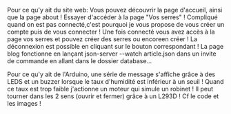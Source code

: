 Pour ce qu'y ait du site web: Vous pouvez découvrir la page d'accueil, ainsi que la page about ! Essayer d'accéder à la page "Vos serres" ! Compliqué quand on est pas connecté,c'est pourquoi je vous propose de vous créer un compte puis de vous connecter ! Une fois connecté vous avez accès à la page vos serres et pouvez créer des serres ou encoreen créer ! La déconnexion est possible en cliquant sur le bouton correspondant ! La page blog fonctionne en lançant  json-server --watch article.json dans un invite de commande en allant dans le dossier database...

Pour ce qu'y ait de l'Arduino, une série de message s'affiche grâce à des LEDS et un buzzer lorsque le taux d'humidité est inférieur à un seuil ! Quand ce taux est trop faible j'actionne un moteur qui simule un robinet ! Il peut tourner dans les 2 sens (ouvrir et fermer) grâce à un L293D ! Cf le code et les images !



